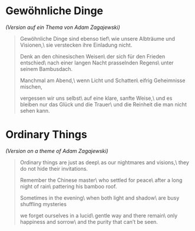 Gewöhnliche Dinge
=================

*(Version auf ein Thema von Adam Zagajewski)*

> Gewöhnliche Dinge sind ebenso tief\\
> wie unsere Albträume und Visionen,\\
> sie verstecken ihre Einladung nicht.
>
> Denk an den chinesischen Weisen\\
> der sich für den Frieden entschied\\
> nach einer langen Nacht prasselnden Regens\\
> unter seinem Bambusdach.
>
> Manchmal am Abend,\\
> wenn Licht und Schatten\\
> eifrig Geheimnisse mischen,
>
> vergessen wir uns selbst\\
> auf eine klare, sanfte Weise,\\
> und es bleiben nur das Glück und die Trauer\\
> und die Reinheit die man nicht sehen kann.

Ordinary Things
===============

*(Version on a theme of Adam Zagajewski)*

> Ordinary things are just as deep\\
> as our nightmares and visions,\\
> they do not hide their invitations.
>
> Remember the Chinese master\\
> who settled for peace\\
> after a long night of rain\\
> pattering his bamboo roof.
>
> Sometimes in the evening\\
> when both light and shadow\\
> are busy shuffling mysteries
>
> we forget ourselves in a lucid\\
> gentle way and there remain\\
> only happiness and sorrow\\
> and the purity that can’t be seen.
